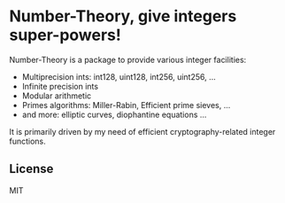 # Number-Theory, give integers super-powers!

Number-Theory is a package to provide various integer facilities:
  - Multiprecision ints: int128, uint128, int256, uint256, ...
  - Infinite precision ints
  - Modular arithmetic
  - Primes algorithms: Miller-Rabin, Efficient prime sieves, ...
  - and more: elliptic curves, diophantine equations ...

It is primarily driven by my need of efficient cryptography-related integer functions.

## License

MIT